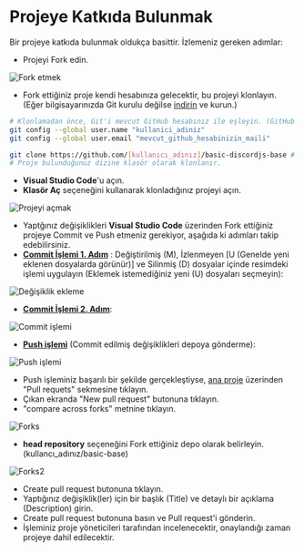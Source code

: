 # Projeye Katkıda Bulunmak
Bir projeye katkıda bulunmak oldukça basittir. İzlemeniz gereken adımlar:

- Projeyi Fork edin.

![Fork etmek](https://cdn.discordapp.com/attachments/1103629924549541930/1269609540920410132/fork.png?ex=66b0af86&is=66af5e06&hm=17b44e10486ee12b631d35fa77346e382f903316af5ae7a93095f3da320b0093& "Fork Etme")

- Fork ettiğiniz proje kendi hesabınıza gelecektir, bu projeyi klonlayın. (Eğer bilgisayarınızda Git kurulu değilse [indirin](https://git-scm.com/download/win) ve kurun.)

```bash
# Klonlamadan önce, Git'i mevcut GitHub hesabınız ile eşleyin. (GitHub'a giriş yaptığınızdan emin olun.)
git config --global user.name "kullanici_adiniz"
git config --global user.email "mevcut_github_hesabinizin_maili"

git clone https://github.com/[kullanıcı_adınız]/basic-discordjs-base # Fork ettiğiniz projenin URL'si
# Proje bulunduğunuz dizine klasör olarak klonlanır.
```

- **Visual Studio Code**'u açın.
- **Klasör Aç** seçeneğini kullanarak klonladığınız projeyi açın.

![Projeyi açmak](https://cdn.discordapp.com/attachments/1103629924549541930/1269612956908261386/proje.png?ex=66b0b2b5&is=66af6135&hm=81cfdfb5765bcf5c7e88d92e2a01c0d1f4e8be5b03cbaefdb2c708f07aece27a& "Projeyi açma")

- Yaptğınız değişiklikleri **Visual Studio Code** üzerinden Fork ettiğiniz projeye Commit ve Push etmeniz gerekiyor, aşağıda ki adımları takip edebilirsiniz.
- <ins>**Commit İşlemi 1. Adım**</ins> : Değiştirilmiş (M), İzlenmeyen [U (Genelde yeni eklenen dosyalarda görünür)] ve Silinmiş (D) dosyalar içinde resimdeki işlemi uygulayın (Eklemek istemediğiniz yeni (U) dosyaları seçmeyin):

![Değişiklik ekleme](https://cdn.discordapp.com/attachments/1103629924549541930/1269652990134980608/commit3.png?ex=66b0d7fd&is=66af867d&hm=60f47143533e1b6584f7238f5cce547c8817a5c3a9c86a2a91a6e7552c458b6b&)

- <ins>**Commit İşlemi 2. Adım**</ins>:

![Commit işlemi](https://cdn.discordapp.com/attachments/1103629924549541930/1269649148294987807/commit.png?ex=66b0d469&is=66af82e9&hm=ee90ad97cec55b2cbf30980f08f0c7dc64baa0a6ac84343f709a810165f34630&)

- <ins>**Push işlemi**</ins> (Commit edilmiş değişiklikleri depoya gönderme):

![Push işlemi](https://cdn.discordapp.com/attachments/1103629924549541930/1269649780418543668/commit2.png?ex=66b0d500&is=66af8380&hm=ac31545676c1d1507ec639748b1ceac9fc0ce2121a8b24c370c53e13b5021a34&)

- Push işleminiz başarılı bir şekilde gerçekleştiyse, [ana proje](https://github.com/meto1558/basic-base) üzerinden "Pull requets" sekmesine tıklayın.
- Çıkan ekranda "New pull request" butonuna tıklayın.
- "compare across forks" metnine tıklayın.

![Forks](https://cdn.discordapp.com/attachments/1103629924549541930/1269632021316243456/pr2.png?ex=66b0c476&is=66af72f6&hm=ffff7b0d28f344e1e8bd214ea19c96302348ba71fb7d3a3f1c951590d35b6013&)

- **head repository** seçeneğini Fork ettiğiniz depo olarak belirleyin. (kullancı_adınız/basic-base)

![Forks2](https://cdn.discordapp.com/attachments/1103629924549541930/1269651000524931133/pr.png?ex=66b0d623&is=66af84a3&hm=c65d043d17e911b2ad3a8ae57db6b295f0a713fe1d4210257ed57feaef50b5cb&)

- Create pull request butonuna tıklayın.
- Yaptığınız değişiklik(ler) için bir başlık (Title) ve detaylı bir açıklama (Description) girin.
- Create pull request butonuna basın ve Pull request'i gönderin.
- İşleminiz proje yöneticileri tarafından incelenecektir, onaylandığı zaman projeye dahil edilecektir.
